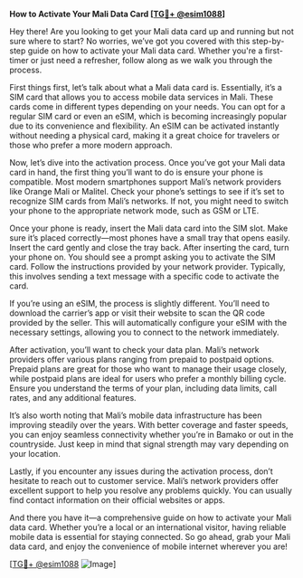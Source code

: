 **How to Activate Your Mali Data Card [[TG💪+ @esim1088](https://t.me/s/esim1088)]**

Hey there! Are you looking to get your Mali data card up and running but not sure where to start? No worries, we’ve got you covered with this step-by-step guide on how to activate your Mali data card. Whether you're a first-timer or just need a refresher, follow along as we walk you through the process.

First things first, let’s talk about what a Mali data card is. Essentially, it’s a SIM card that allows you to access mobile data services in Mali. These cards come in different types depending on your needs. You can opt for a regular SIM card or even an eSIM, which is becoming increasingly popular due to its convenience and flexibility. An eSIM can be activated instantly without needing a physical card, making it a great choice for travelers or those who prefer a more modern approach.

Now, let’s dive into the activation process. Once you’ve got your Mali data card in hand, the first thing you’ll want to do is ensure your phone is compatible. Most modern smartphones support Mali’s network providers like Orange Mali or Malitel. Check your phone’s settings to see if it’s set to recognize SIM cards from Mali’s networks. If not, you might need to switch your phone to the appropriate network mode, such as GSM or LTE.

Once your phone is ready, insert the Mali data card into the SIM slot. Make sure it’s placed correctly—most phones have a small tray that opens easily. Insert the card gently and close the tray back. After inserting the card, turn your phone on. You should see a prompt asking you to activate the SIM card. Follow the instructions provided by your network provider. Typically, this involves sending a text message with a specific code to activate the card.

If you’re using an eSIM, the process is slightly different. You’ll need to download the carrier’s app or visit their website to scan the QR code provided by the seller. This will automatically configure your eSIM with the necessary settings, allowing you to connect to the network immediately.

After activation, you’ll want to check your data plan. Mali’s network providers offer various plans ranging from prepaid to postpaid options. Prepaid plans are great for those who want to manage their usage closely, while postpaid plans are ideal for users who prefer a monthly billing cycle. Ensure you understand the terms of your plan, including data limits, call rates, and any additional features.

It’s also worth noting that Mali’s mobile data infrastructure has been improving steadily over the years. With better coverage and faster speeds, you can enjoy seamless connectivity whether you’re in Bamako or out in the countryside. Just keep in mind that signal strength may vary depending on your location.

Lastly, if you encounter any issues during the activation process, don’t hesitate to reach out to customer service. Mali’s network providers offer excellent support to help you resolve any problems quickly. You can usually find contact information on their official websites or apps.

And there you have it—a comprehensive guide on how to activate your Mali data card. Whether you’re a local or an international visitor, having reliable mobile data is essential for staying connected. So go ahead, grab your Mali data card, and enjoy the convenience of mobile internet wherever you are!

[[TG💪+ @esim1088](https://t.me/s/esim1088) ![Image](https://i.postimg.cc/Y0z9fWf4/image.png)]